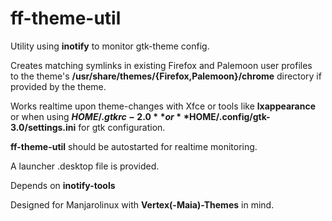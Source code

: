 # ff-theme-util

Utility using **inotify** to monitor gtk-theme config.

Creates matching symlinks in existing Firefox and Palemoon user profiles  
to the theme's **/usr/share/themes/{Firefox,Palemoon}/chrome** directory if provided by the theme.

Works realtime upon theme-changes with Xfce or tools like **lxappearance**  
or when using **$HOME/.gtkrc-2.0** or **$HOME/.config/gtk-3.0/settings.ini** for gtk configuration.

**ff-theme-util** should be autostarted for realtime monitoring.

A launcher .desktop file is provided.

Depends on **inotify-tools**

Designed for Manjarolinux with **Vertex(-Maia)-Themes** in mind.
